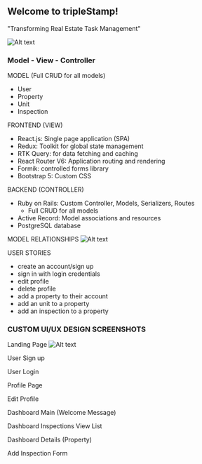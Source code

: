 ## Welcome to tripleStamp!
"Transforming Real Estate Task Management"

![Alt text](./client/src/assets/slideshow*technologies.jpg)

### Model - View - Controller

MODEL (Full CRUD for all models)
* User
* Property
* Unit
* Inspection

FRONTEND (VIEW)
* React.js: Single page application (SPA)
* Redux: Toolkit for global state management
* RTK Query: for data fetching and caching
* React Router V6: Application routing and rendering
* Formik: controlled forms library
* Bootstrap 5: Custom CSS

BACKEND (CONTROLLER)
* Ruby on Rails: Custom Controller, Models, Serializers, Routes
    * Full CRUD for all models
* Active Record: Model associations and resources
* PostgreSQL database

MODEL RELATIONSHIPS
![Alt text](./client/src/assets/slideshow*models.jpg)

USER STORIES
* create an account/sign up
* sign in with login credentials
* edit profile
* delete profile
* add a property to their account
* add an unit to a property
* add an inspection to a property

### CUSTOM UI/UX DESIGN SCREENSHOTS

Landing Page
![Alt text](./client/src/assets/ts*landing*page.jpg)

User Sign up

User Login

Profile Page

Edit Profile

Dashboard Main (Welcome Message)

Dashboard Inspections View List

Dashboard Details (Property)

Add Inspection Form


